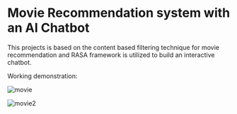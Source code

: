 # Movie Recommendation system with an AI Chatbot

This projects is based on the content based filtering technique for movie recommendation and RASA framework is utilized to build an interactive chatbot. 

Working demonstration:

![movie](https://user-images.githubusercontent.com/89634505/189127139-c9a9e63e-eb74-4a1f-af1b-9e0f463d6008.jpg)


![movie2](https://user-images.githubusercontent.com/89634505/189127147-2fa82c1b-afd3-424c-b09c-2c599db85d69.jpg)
